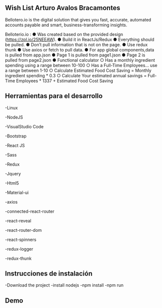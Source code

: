 ## Wish List Arturo Avalos Bracamontes

Bellotero.io is the digital solution that gives you fast, accurate, automated accounts payable and smart, business-transforming insights.

Belloterio.io :
● Was created based on the provided design (https://zpl.io/25NEEAW).
● Build it in ReactJs/Redux
● Everything should be pulled.
● Don’t pull information that is not on the page.
● Use redux thunk
● Use axios or fetch to pull data.
● For app global components,data is pulled from app.json
● Page 1 is pulled from page1.json
● Page 2 is pulled from page2.json
● Functional calculator
  ○ Has a monthly ingredient spending using a range between 10-100
  ○ Has a Full-Time Employees... use a range between 1-10
  ○ Calculate Estimated Food Cost Saving = Monthly ingredient spending * 0.3
  ○ Calculate Your estimated annual savings = Full-Time Employees * 1337 + Estimated Food Cost Saving

## Herramientas para el desarrollo 

-Linux

-NodeJS

-VisualStudio Code

-Bootstrap

-React JS

-Sass

-Redux 

-Jquery

-Html5

-Material-ui

-axios

-connected-react-router

-react-reveal

-react-router-dom

-react-spinners

-redux-logger

-redux-thunk

## Instrucciones de instalación 

-Download the project
-install nodejs 
-npm install
-npm run 

## Demo


